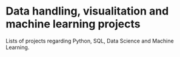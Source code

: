 # Data handling, visualitation and machine learning projects

Lists of projects regarding Python, SQL, Data Science and Machine Learning.

